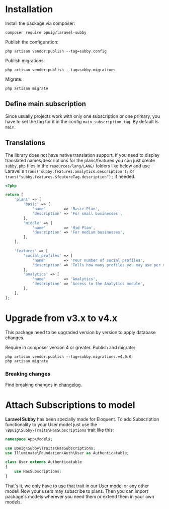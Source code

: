 # Installation

Install the package via composer:

```shell
composer require bpuig/laravel-subby
```

Publish the configuration:

```shell
php artisan vendor:publish --tag=subby.config
```

Publish migrations:

```shell
php artisan vendor:publish --tag=subby.migrations
```

Migrate:

```shell
php artisan migrate
```

## Define main subscription

Since usually projects work with only one subscription or one primary, you have to set the tag for it in the
config `main_subscription_tag`. By default is `main`.

## Translations

The library does not have native translation support. If you need to display translated names/descriptions for the plans/features you can just create `subby.php` files in the `resources/lang/LANG/` folders like below and use Laravel's `trans('subby.features.analytics.description');` or `trans("subby.features.$featureTag.description");` if needed.

```php
<?php

return [
    'plans' => [
        'basic' => [
            'name'        => 'Basic Plan',
            'description' => 'For small businesses',
        ],
        'middle' => [
            'name'        => 'Mid Plan',
            'description' => 'For medium businesses',
        ],
    ],

    'features' => [
        'social_profiles' => [
            'name'        => 'Your number of social profiles',
            'description' => 'Tells how many profiles you may use per month',
        ],
        'analytics' => [
            'name'        => 'Analytics',
            'description' => 'Access to the Analytics module',
        ],
    ],
];
```

# Upgrade from v3.x to v4.x

This package need to be upgraded version by version to apply database changes.

Require in composer version 4 or greater. Publish and migrate:

```shell
php artisan vendor:publish --tag=subby.migrations.v4.0.0
php artisan migrate
```

### Breaking changes

Find breaking changes in [changelog](../CHANGELOG.md).

# Attach Subscriptions to model

**Laravel Subby** has been specially made for Eloquent. To add Subscription functionality to your User model just use
the `\Bpuig\Subby\Traits\HasSubscriptions` trait like this:

```php
namespace App\Models;

use Bpuig\Subby\Traits\HasSubscriptions;
use Illuminate\Foundation\Auth\User as Authenticatable;

class User extends Authenticatable
{
    use HasSubscriptions;
}
```

That's it, we only have to use that trait in our User model or any other model! Now your users may subscribe to plans.
Then you can import package's models wherever you need them or extend them in your own models.
